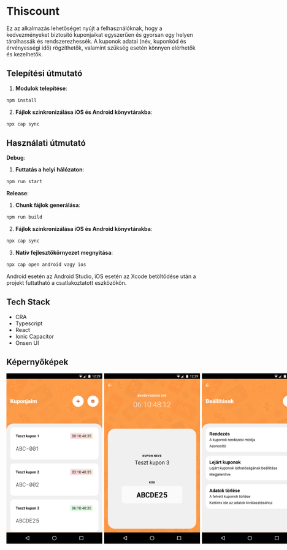 # Thiscount

Ez az alkalmazás lehetőséget nyújt a felhasználóknak, hogy a kedvezményeket biztosító kuponjaikat egyszerűen és gyorsan egy helyen tárolhassák és rendszerezhessék. A kuponok adatai (név, kuponkód és érvényességi idő) rögzíthetők, valamint szükség esetén könnyen elérhetők és kezelhetők.

## Telepítési útmutató

1. **Modulok telepítése**:
```bash
npm install
```

2. **Fájlok szinkronizálása iOS és Android könyvtárakba**:
```bash
npx cap sync
```

## Használati útmutató

**Debug**:

1. **Futtatás a helyi hálózaton**:
```bash
npm run start
```

**Release**:

1. **Chunk fájlok generálása**:
```bash
npm run build
```

2. **Fájlok szinkronizálása iOS és Android könyvtárakba**:
```bash
npx cap sync
```

3. **Natív fejlesztőkörnyezet megnyitása**:
```bash
npx cap open android vagy ios
```

Android esetén az Android Studio, iOS esetén az Xcode betöltődése után a projekt futtatható a csatlakoztatott eszközökön.

## Tech Stack
- CRA
- Typescript
- React
- Ionic Capacitor
- Onsen UI

## Képernyőképek
<div style="display: flex; justify-content: space-between;">
<img src="screenshots/localhost_3000_(Nexus 5X).png" width="250" height="auto" style="margin-right: 5px;">
<img src="screenshots/localhost_3000_(Nexus 5X)_1.png" width="250" height="auto" style="margin-right: 5px;">
<img src="screenshots/localhost_3000_(Nexus 5X)_2.png" width="250" height="auto" style="margin-right: 5px;">
<img src="screenshots/localhost_3000_(Nexus 5X)_3.png" width="250" height="auto" style="margin-right: 5px;">
</div>